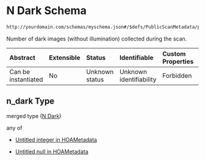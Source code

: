 # N Dark Schema

```txt
http://yourdomain.com/schemas/myschema.json#/$defs/PublicScanMetadata/properties/n_dark
```

Number of dark images (without illumination) collected during the scan.

| Abstract            | Extensible | Status         | Identifiable            | Custom Properties | Additional Properties | Access Restrictions | Defined In                                                                   |
| :------------------ | :--------- | :------------- | :---------------------- | :---------------- | :-------------------- | :------------------ | :--------------------------------------------------------------------------- |
| Can be instantiated | No         | Unknown status | Unknown identifiability | Forbidden         | Allowed               | none                | [metadata-schema.json\*](../out/metadata-schema.json "open original schema") |

## n\_dark Type

merged type ([N Dark](metadata-schema-defs-publicscanmetadata-properties-n-dark.md))

any of

* [Untitled integer in HOAMetadata](metadata-schema-defs-publicscanmetadata-properties-n-dark-anyof-0.md "check type definition")

* [Untitled null in HOAMetadata](metadata-schema-defs-publicscanmetadata-properties-n-dark-anyof-1.md "check type definition")
